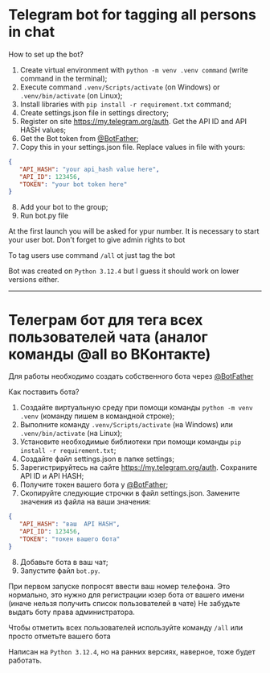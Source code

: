 # Telegram bot for tagging all persons in chat

How to set up the bot?
1) Create virtual environment with `python -m venv .venv command` (write command in the terminal);
2) Execute command `.venv/Scripts/activate` (on Windows) or `.venv/bin/activate` (on Linux);
3) Install libraries with `pip install -r requirement.txt` command;
4) Create settings.json file in settings directory;
5) Register on site https://my.telegram.org/auth. Get the API ID and API HASH values;
6) Get the Bot token from [@BotFather](t.me/botfather);
7) Copy this in your settings.json file. Replace values in file with yours:
```json
{
   "API_HASH": "your api_hash value here",
   "API_ID": 123456,
   "TOKEN": "your bot token here"
}
```
8) Add your bot to the group;
9) Run bot.py file


At the first launch you will be asked for ypur number. It is necessary to start your user bot.
Don't forget to give admin rights to bot

To tag users use command `/all` ot just tag the bot

Bot was created on `Python 3.12.4` but I guess it should work on lower versions either.

-----------------------------------------------
# Телеграм бот для тега всех пользователей чата (аналог команды @all во ВКонтакте)

Для работы необходимо создать собственного бота через [@BotFather](t.me/BotFather)

Как поставить бота?
1) Создайте виртуальную среду при помощи команды `python -m venv .venv` (команду пишем в командной строке);
2) Выполните команду `.venv/Scripts/activate` (на Windows) или `.venv/bin/activate` (на Linux);
3) Установите необходимые библиотеки при помощи команды `pip install -r requirement.txt`;
4) Создайте файл settings.json в папке settings;
5) Зарегистрируйтесь на сайте https://my.telegram.org/auth. Сохраните API ID и API HASH;
6) Получите токен вашего бота у [@BotFather](t.me/BotFather);
7) Скопируйте следующие строчки в файл settings.json. Замените значения из файла на ваши значения:
```json
{
   "API_HASH": "ваш  API HASH",
   "API_ID": 123456,
   "TOKEN": "токен вашего бота"
}
```
8) Добавьте бота в ваш чат;
9) Запустите файл `bot.py`.

При первом запуске попросят ввести ваш номер телефона. Это нормально, это нужно для регистрации юзер бота от вашего имени (иначе нельзя получить список пользователей в чате)
Не забудьте выдать боту права администратора.

Чтобы отметить всех пользователей используйте команду `/all` или просто отметьте вашего бота

Написан на `Python 3.12.4`, но на ранних версиях, наверное, тоже будет работать.
